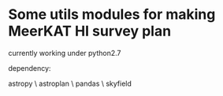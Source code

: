 # Some utils modules for making MeerKAT HI survey plan 

currently working under python2.7

dependency: 

astropy \\
astroplan \\
pandas \\
skyfield 
